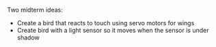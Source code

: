 Two midterm ideas:
- Create a bird that reacts to touch using servo motors for wings
- Create bird with a light sensor so it moves when the sensor is under shadow

